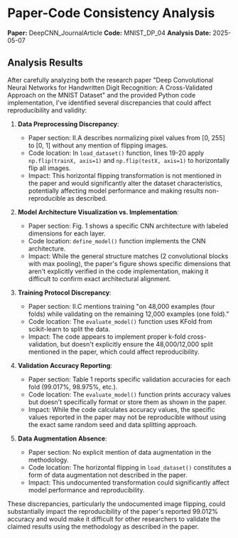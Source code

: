 # Paper-Code Consistency Analysis

**Paper:** DeepCNN_JournalArticle
**Code:** MNIST_DP_04
**Analysis Date:** 2025-05-07

## Analysis Results

After carefully analyzing both the research paper "Deep Convolutional Neural Networks for Handwritten Digit Recognition: A Cross-Validated Approach on the MNIST Dataset" and the provided Python code implementation, I've identified several discrepancies that could affect reproducibility and validity:

1. **Data Preprocessing Discrepancy**: 
   - Paper section: II.A describes normalizing pixel values from [0, 255] to [0, 1] without any mention of flipping images.
   - Code location: In `load_dataset()` function, lines 19-20 apply `np.flip(trainX, axis=1)` and `np.flip(testX, axis=1)` to horizontally flip all images.
   - Impact: This horizontal flipping transformation is not mentioned in the paper and would significantly alter the dataset characteristics, potentially affecting model performance and making results non-reproducible as described.

2. **Model Architecture Visualization vs. Implementation**:
   - Paper section: Fig. 1 shows a specific CNN architecture with labeled dimensions for each layer.
   - Code location: `define_model()` function implements the CNN architecture.
   - Impact: While the general structure matches (2 convolutional blocks with max pooling), the paper's figure shows specific dimensions that aren't explicitly verified in the code implementation, making it difficult to confirm exact architectural alignment.

3. **Training Protocol Discrepancy**:
   - Paper section: II.C mentions training "on 48,000 examples (four folds) while validating on the remaining 12,000 examples (one fold)."
   - Code location: The `evaluate_model()` function uses KFold from scikit-learn to split the data.
   - Impact: The code appears to implement proper k-fold cross-validation, but doesn't explicitly ensure the 48,000/12,000 split mentioned in the paper, which could affect reproducibility.

4. **Validation Accuracy Reporting**:
   - Paper section: Table 1 reports specific validation accuracies for each fold (99.017%, 98.975%, etc.).
   - Code location: The `evaluate_model()` function prints accuracy values but doesn't specifically format or store them as shown in the paper.
   - Impact: While the code calculates accuracy values, the specific values reported in the paper may not be reproducible without using the exact same random seed and data splitting approach.

5. **Data Augmentation Absence**:
   - Paper section: No explicit mention of data augmentation in the methodology.
   - Code location: The horizontal flipping in `load_dataset()` constitutes a form of data augmentation not described in the paper.
   - Impact: This undocumented transformation could significantly affect model performance and reproducibility.

These discrepancies, particularly the undocumented image flipping, could substantially impact the reproducibility of the paper's reported 99.012% accuracy and would make it difficult for other researchers to validate the claimed results using the methodology as described in the paper.